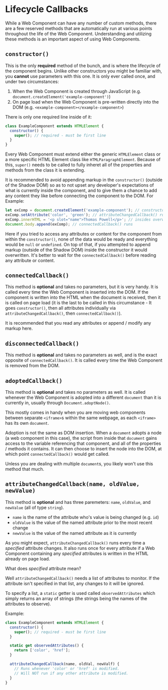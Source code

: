 # Lifecycle Callbacks

While a Web Component can have any number of custom methods, there are a few reserved methods that are automatically run at various points throughout the life of the Web Component. Understanding and utilizing these methods is an important aspect of using Web Components.

## `constructor()`

This is the only **required** method of the bunch, and is where the lifecycle of the component begins. Unlike other constructors you might be familiar with, you **cannot** use parameters with this one. It is only ever called once, and under two circumstances:

1. When the Web Component is created through JavaScript (e.g. `document.createElement('example-component')`)
2. On page load when the Web Component is pre-written directly into the DOM (e.g. `<example-component></example-component>`)

There is only one required line inside of it:

```js
class ExampleComponent extends HTMLElement {
  constructor() {
    super(); // required - must be first line
  }
}
```

Every Web Component must extend either the generic `HTMLElement` class or a more specific HTML Element class like `HTMLParagraphElement`. Because of this, `super()` needs to be called to fully inheret all of the properties and methods from the class it is extending.

It is recommended to avoid appending markup in the `constructor()` (outside of the Shadow DOM) so as to not upset any developer's expectations of what is currently inside the component, and to give them a chance to add any content they like before connecting the component to the DOM. For Example:

```js
let exComp = document.createElement('example-component'); // constructor() runs
exComp.setAttribute('color', 'green'); // attributeChangedCallback() runs
exComp.innerHTML = '<p slot="name">Thomas Powell</p>'; // insides overwritten
document.body.append(exComp); // connectedCallback() runs
```

Here if you tried to access any attributes or content for the component from within the `constructor()`, none of the data would be ready and everything would be `null` or `undefined`. On top of that, if you attempted to append markup (outside of the Shadow DOM) inside the constructor it would overwritten. It's better to wait for the `connectedCallback()` before reading any attribute or content.

## `connectedCallback()`

This method is **optional** and takes no parameters, but it is very handy. It is called every time the Web Component is inserted into the DOM. If the component is written into the HTML when the document is received, then it is called on page load (it is the last to be called in this circumstance - It goes `constructor()`, then all attributes individually via `attributeChangedCallback()`, then `connectedCallback()`).

It is recommended that you read any attributes or append / modify any markup here.

## `disconnectedCallback()`

This method is **optional** and takes no parameters as well, and is the exact opposite of `connectedCallback()`. It is called every time the Web Component is removed from the DOM.

## `adoptedCallback()`

This method is **optional** and takes no parameters as well. It is called whenever the Web Component is adopted into a different `document` than it is currently in, usually through `Document.adoptNode()`.

This mostly comes in handy when you are moving web components between separate `<iframe>`s within the same webpage, as each `<iframe>` has its own `document`.

Adoption is not the same as DOM insertion. When a `document` adopts a node (a web component in this case), the script from inside that `document` gains access to the variable referencing that component, and all of the properties / methods it contains. It can then choose to insert the node into the DOM, at which point `connectedCallback()` would get called.

Unless you are dealing with multiple `document`s, you likely won't use this method that much.

## `attributeChangedCallback(name, oldValue, newValue)`

This method is **optional** and has three paremeters: `name`, `oldValue`, and `newValue` (all of type `string`).

- `name` is the name of the attribute who's value is being changed (e.g. `id`)
- `oldValue` is the value of the named attribute prior to the most recent change
- `newValue` is the value of the named attribute as it is currently

As you might expect, `attributeChangedCallback()` runs every time a *specified* attribute changes. It also runs once for every attribute if a Web Component containing any *specified* attributes is written in the HTML already on page load.

What does *specified* attribute mean?

Well `attributeChangedCallback()` needs a list of attributes to monitor. If the attribute isn't specified in that list, any changes to it will be ignored.

To specify a list, a `static` getter is used called `observedAttributes` which simply returns an array of strings (the strings being the names of the attributes to observe).

Example:

```js
class ExampleComponent extends HTMLElement {
  constructor() {
    super(); // required - must be first line
  }

  static get observedAttributes() {
    return ['color', 'href'];
  }

  attributeChangedCallback(name, oldVal, newValf) {
    // Runs whenever 'color' or 'href' is modified.
    // Will NOT run if any other attribute is modified.
  }
}
```